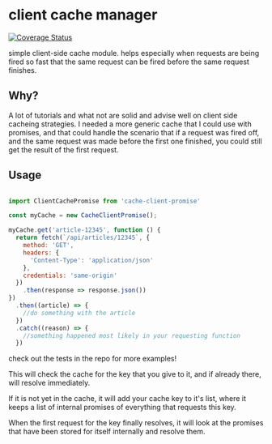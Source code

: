 client cache manager
=====================

[![Coverage Status](https://coveralls.io/repos/github/kellyrmilligan/cache-client-promise/badge.svg?branch=master)](https://coveralls.io/github/kellyrmilligan/cache-client-promise?branch=master)


simple client-side cache module. helps especially when requests are being fired so fast that the same request can be fired before the same request finishes.

## Why?
A lot of tutorials and what not are solid and advise well on client side cacheing strategies. I needed a more generic cache that I could use with promises, and that could handle the scenario that if a request was fired off, and the same request was made before the first one finished, you could still get the result of the first request.

## Usage
```js

import ClientCachePromise from 'cache-client-promise'

const myCache = new CacheClientPromise();

myCache.get('article-12345', function () {
  return fetch(`/api/articles/12345`, {
    method: 'GET',
    headers: {
      'Content-Type': 'application/json'
    },
    credentials: 'same-origin'
  })
    .then(response => response.json())
})
  .then((article) => {
    //do something with the article
  })
  .catch((reason) => {
    //something happened most likely in your requesting function
  })
```

check out the tests in the repo for more examples!


This will check the cache for the key that you give to it, and if already there, will resolve immediately.

If it is not yet in the cache, it will add your cache key to it's list, where it keeps a list of internal promises of everything that requests this key.

When the first request for the key finally resolves, it will look at the promises that have been stored for itself internally and resolve them.
